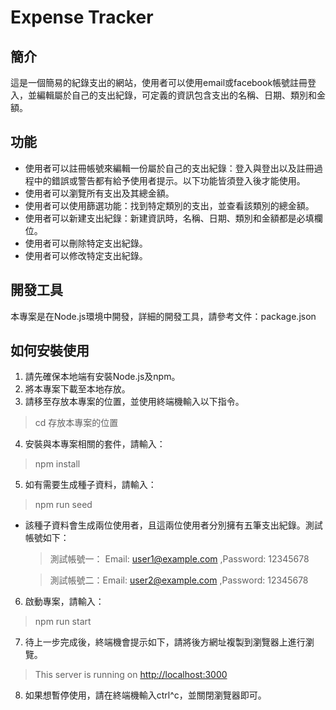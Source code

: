 # Expense Tracker

## 簡介

這是一個簡易的紀錄支出的網站，使用者可以使用email或facebook帳號註冊登入，並編輯屬於自己的支出紀錄，可定義的資訊包含支出的名稱、日期、類別和金額。

## 功能

- 使用者可以註冊帳號來編輯一份屬於自己的支出紀錄：登入與登出以及註冊過程中的錯誤或警告都有給予使用者提示。以下功能皆須登入後才能使用。
- 使用者可以瀏覽所有支出及其總金額。
- 使用者可以使用篩選功能：找到特定類別的支出，並查看該類別的總金額。
- 使用者可以新建支出紀錄：新建資訊時，名稱、日期、類別和金額都是必填欄位。
- 使用者可以刪除特定支出紀錄。
- 使用者可以修改特定支出紀錄。

## 開發工具

本專案是在Node.js環境中開發，詳細的開發工具，請參考文件：package.json

## 如何安裝使用

1. 請先確保本地端有安裝Node.js及npm。
2. 將本專案下載至本地存放。
3. 請移至存放本專案的位置，並使用終端機輸入以下指令。

> cd 存放本專案的位置

4. 安裝與本專案相關的套件，請輸入：

> npm install

5. 如有需要生成種子資料，請輸入：

> npm run seed

- 該種子資料會生成兩位使用者，且這兩位使用者分別擁有五筆支出紀錄。測試帳號如下：
    > 測試帳號一： Email: user1@example.com ,Password: 12345678

    > 測試帳號二：Email: user2@example.com ,Password: 12345678

6. 啟動專案，請輸入：

> npm run start

7. 待上一步完成後，終端機會提示如下，請將後方網址複製到瀏覽器上進行瀏覽。

> This server is running on <http://localhost:3000>

8. 如果想暫停使用，請在終端機輸入ctrl^c，並關閉瀏覽器即可。
